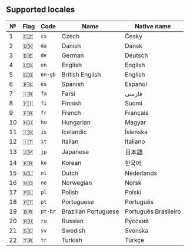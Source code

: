 ## Supported locales

| №  | Flag  | Code       | Name                 | Native name |
|--- |---    |---         |---                   |---          |
| 1  | 🇨🇿   |  `cs`      | Czech                | Česky       |
| 2  | 🇩🇰   |  `da`      | Danish               | Dansk       |
| 3  | 🇩🇪   |  `de`      | German               | Deutsch     |
| 4  | 🇺🇸   |  `en`      | English              | English     |
| 5  | 🇬🇧   |  `en-gb`   | British English      | English     |
| 6  | 🇪🇸   |  `es`      | Spanish              | Español     |
| 7  | 🇮🇷   |  `fa`      | Farsi                |      فارسی  |
| 8  | 🇫🇮   |  `fi`      | Finnish              | Suomi       |
| 9  | 🇫🇷   |  `fr`      | French               | Français    |
| 10 | 🇭🇺   |  `hu`      | Hungarian            | Magyar      |
| 11 | 🇮🇸   |  `is`      | Icelandic            | Íslenska    |
| 12 | 🇮🇹   |  `it`      | Italian              | Italiano    |
| 13 | 🇯🇵   |  `jp`      | Japanese             | 日本語       |
| 14 | 🇰🇷   |  `ko`      | Korean               | 한국어       |
| 15 | 🇳🇱   |  `nl`      | Dutch                | Nederlands  |
| 16 | 🇳🇴   |  `no`      | Norwegian            | Norsk       |
| 17 | 🇵🇱   |  `pl`      | Polish               | Polski      |
| 18 | 🇵🇹   |  `pt`      | Portuguese           | Português   |
| 19 | 🇧🇷   |  `pt-br`   | Brazilian Portuguese | Português Brasileiro |
| 20 | 🇷🇺   |  `ru`      | Russian              | Русский     |
| 21 | 🇸🇪   |  `sv`      | Swedish              | Svenska     |
| 22 | 🇹🇷   |  `tr`      | Turkish              | Türkçe      |

